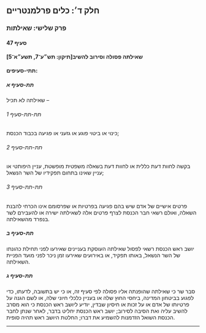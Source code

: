 ## חלק ד׳: כלים פרלמנטריים

### פרק שלישי: שאילתות

#### סעיף 47

**שאילתה פסולה וסירוב להשיב[תיקון: תש״ע־7, תשע״א־5]**



#### תתי-סעיפים:

##### תת-סעיף א

שאילתה לא תכיל –

###### תת-תת-סעיף 1

כינוי או ביטוי פוגע או גזעני או פגיעה בכבוד הכנסת;

###### תת-תת-סעיף 2

בקשה לחוות דעת כללית או לחוות דעת בשאלה משפטית מופשטת, עניין היפותטי או עניין שאינו בתחום תפקידיו של השר הנשאל;

###### תת-תת-סעיף 3

פרטים 
אישיים של אדם שיש בהם פגיעה בפרטיות או שפרסומם אינו הכרחי להבנת השאלה, 
ואולם רשאי חבר הכנסת לצרף פרטים אלה לשאילתה ישירה או להעבירם לשר בנפרד 
מהשאילתה.

##### תת-סעיף ב

יושב ראש 
הכנסת רשאי לפסול שאילתה העוסקת בעניינים שאירעו לפני תחילת כהונתו של השר 
הנשאל, באותו תפקיד, או באירועים שאירעו זמן ניכר לפני מועד הפניית 
השאילתה.

##### תת-סעיף ג

סבר שר כי 
שאילתה שהופנתה אליו פסולה לפי סעיף זה, או כי יש בתשובה, לדעתו, כדי לפגוע
 בביטחון המדינה, ביחסי החוץ שלה או בעניין כלכלי חיוני שלה, או לשם הגנה 
על פרטיותו של אדם או על זכות או חיסיון שבדין, יודיע ליושב ראש הכנסת כי 
הוא מסרב להשיב עליה ואת הסיבה לסירוב; יושב ראש הכנסת יחליט בדבר, לאחר 
שנתן לחבר הכנסת השואל הזדמנות להשמיע את דברו; החלטת היושב ראש תהיה 
סופית.

----

